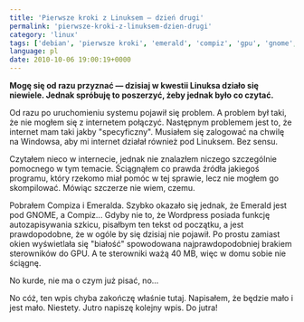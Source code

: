 ```yaml
---
title: 'Pierwsze kroki z Linuksem — dzień drugi'
permalink: 'pierwsze-kroki-z-linuksem-dzien-drugi'
category: 'linux'
tags: ['debian', 'pierwsze kroki', 'emerald', 'compiz', 'gpu', 'gnome', 'internet', 'Pierwsze kroki']
language: pl
date: 2010-10-06 19:00:19+0000
---
```


**Mogę się od razu przyznać — dzisiaj w kwestii Linuksa działo się niewiele. Jednak spróbuję to poszerzyć, żeby jednak było co czytać.**

Od razu po uruchomieniu systemu pojawił się problem. A problem był taki, że nie mogłem się z internetem połączyć. Następnym problemem jest to, że internet mam taki jakby "specyficzny". Musiałem się zalogować na chwilę na Windowsa, aby mi internet działał również pod Linuksem. Bez sensu.

Czytałem nieco w internecie, jednak nie znalazłem niczego szczególnie pomocnego w tym temacie. Ściągnąłem co prawda źródła jakiegoś programu, który rzekomo miał pomóc w tej sprawie, lecz nie mogłem go skompilować. Mówiąc szczerze nie wiem, czemu.

Pobrałem Compiza i Emeralda. Szybko okazało się jednak, że Emerald jest pod GNOME, a Compiz... Gdyby nie to, że Wordpress posiada funkcję autozapisywania szkicu, pisałbym ten tekst od początku, a jest prawdopodobne, że w ogóle by się dzisiaj nie pojawił. Po prostu zamiast okien wyświetlała się "białość" spowodowana najprawdopodobniej brakiem sterowników do GPU. A te sterowniki ważą 40 MB, więc w domu sobie nie ściągnę.

No kurde, nie ma o czym już pisać, no...

No cóż, ten wpis chyba zakończę właśnie tutaj. Napisałem, że będzie mało i jest mało. Niestety. Jutro napiszę kolejny wpis. Do jutra!
